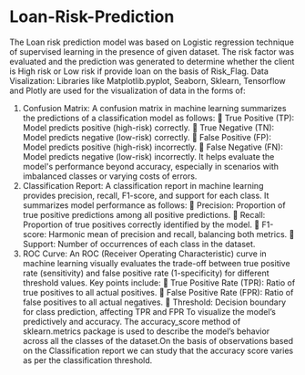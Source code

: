 # Loan-Risk-Prediction
The Loan risk prediction model was based on Logistic regression technique of supervised learning in the presence of given dataset.
The risk factor was evaluated and the prediction was generated to determine whether the client is High risk or Low risk if provide loan on the basis of Risk_Flag.
Data Visalization:
Libraries like Matplotlib.pyplot, Seaborn, Sklearn, Tensorflow and Plotly are used for the visualization of data in the forms of:
1. Confusion Matrix: A confusion matrix in machine learning summarizes the predictions of a classification model as follows:
 True Positive (TP): Model predicts positive (high-risk) correctly.
 True Negative (TN): Model predicts negative (low-risk) correctly.
 False Positive (FP): Model predicts positive (high-risk) incorrectly.
 False Negative (FN): Model predicts negative (low-risk) incorrectly.
It helps evaluate the model's performance beyond accuracy, especially in scenarios with imbalanced classes or varying costs of errors.
2. Classification Report: A classification report in machine learning provides precision, recall, F1-score, and support for each class. It summarizes model performance as follows:
 Precision: Proportion of true positive predictions among all positive predictions.
 Recall: Proportion of true positives correctly identified by the model.
 F1-score: Harmonic mean of precision and recall, balancing both metrics.
 Support: Number of occurrences of each class in the dataset.
3. ROC Curve: An ROC (Receiver Operating Characteristic) curve in machine learning visually evaluates the trade-off between true positive rate (sensitivity) and false positive rate (1-specificity) for different threshold values. Key points include:
 True Positive Rate (TPR): Ratio of true positives to all actual positives.
 False Positive Rate (FPR): Ratio of false positives to all actual negatives.
 Threshold: Decision boundary for class prediction, affecting TPR and FPR
To visualize the model’s predictively and accuracy.
The accuracy_score method of sklearn.metrics package is used to describe the model’s 
behavior across all the classes of the dataset.On the basis of observations based on the Classification report we can study that the accuracy score varies as per the classification threshold.
